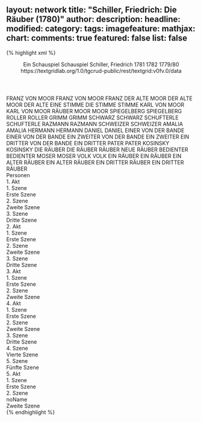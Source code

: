 layout: network
title: "Schiller, Friedrich: Die Räuber (1780)"
author:
description:
headline:
modified:
category:
tags:
imagefeature:
mathjax:
chart:
comments: true
featured: false
list: false
---
{% highlight xml %}
<?xml-model href="https://raw.githubusercontent.com/DLiNa/project/master/rules/lina.rnc"?><?xml-model href="https://raw.githubusercontent.com/DLiNa/project/master/rules/lina.sch"?>
<play xmlns="http://lina.digital">
  <header>
    <title>Die Räuber</title>
    <subtitle>Ein Schauspiel</subtitle>
    <genretitle>Schauspiel</genretitle>
    <author>Schiller, Friedrich</author>
    <date type="print" when="1781">1781</date>
    <date type="premiere" when="1882">1782</date>
    <date type="written" when="1780">1779/80</date>
    <source>https://textgridlab.org/1.0/tgcrud-public/rest/textgrid:v0fv.0/data</source>
  </header>
  <personae>
    <character>
      <name>FRANZ VON MOOR</name>
      <alias xml:id="franz_von_moor">
        <name>FRANZ VON MOOR</name>
      </alias>
      <alias xml:id="franz">
        <name>FRANZ</name>
      </alias>
    </character>
    <character>
      <name>DER ALTE MOOR</name>
      <alias xml:id="der_alte_moor">
        <name>DER ALTE MOOR</name>
      </alias>
      <alias xml:id="der_alte">
        <name>DER ALTE</name>
      </alias>
      <alias xml:id="eine_stimme">
        <name>EINE STIMME</name>
      </alias>
      <alias xml:id="die_stimme">
        <name>DIE STIMME</name>
      </alias>
      <alias xml:id="stimme">
        <name>STIMME</name>
      </alias>
    </character>
    <character>
      <name>KARL VON MOOR</name>
      <alias xml:id="karl_von_moor">
        <name>KARL VON MOOR</name>
      </alias>
      <alias xml:id="räuber_moor">
        <name>RÄUBER MOOR</name>
      </alias>
      <alias xml:id="moor">
        <name>MOOR</name>
      </alias>
    </character>
    <character>
      <name>SPIEGELBERG</name>
      <alias xml:id="spiegelberg">
        <name>SPIEGELBERG</name>
      </alias>
    </character>
    <character>
      <name>ROLLER</name>
      <alias xml:id="roller">
        <name>ROLLER</name>
      </alias>
    </character>
    <character>
      <name>GRIMM</name>
      <alias xml:id="grimm">
        <name>GRIMM</name>
      </alias>
    </character>
    <character>
      <name>SCHWARZ</name>
      <alias xml:id="schwarz">
        <name>SCHWARZ</name>
      </alias>
    </character>
    <character>
      <name>SCHUFTERLE</name>
      <alias xml:id="schufterle">
        <name>SCHUFTERLE</name>
      </alias>
    </character>
    <character>
      <name>RAZMANN</name>
      <alias xml:id="razmann">
        <name>RAZMANN</name>
      </alias>
    </character>
    <character>
      <name>SCHWEIZER</name>
      <alias xml:id="schweizer">
        <name>SCHWEIZER</name>
      </alias>
    </character>
    <character>
      <name>AMALIA</name>
      <alias xml:id="amalia">
        <name>AMALIA</name>
      </alias>
    </character>
    <character>
      <name>HERMANN</name>
      <alias xml:id="hermann">
        <name>HERMANN</name>
      </alias>
    </character>
    <character>
      <name>DANIEL</name>
      <alias xml:id="daniel">
        <name>DANIEL</name>
      </alias>
    </character>
    <character>
      <name>EINER VON DER BANDE</name>
      <alias xml:id="einer_von_der_bande">
        <name>EINER VON DER BANDE</name>
      </alias>
    </character>
    <character>
      <name>EIN ZWEITER VON DER BANDE</name>
      <alias xml:id="ein_zweiter">
        <name>EIN ZWEITER</name>
      </alias>
    </character>
    <character>
      <name>EIN DRITTER VON DER BANDE</name>
      <alias xml:id="ein_dritter">
        <name>EIN DRITTER</name>
      </alias>
    </character>
    <character>
      <name>PATER</name>
      <alias xml:id="pater">
        <name>PATER</name>
      </alias>
    </character>
    <character>
      <name>KOSINSKY</name>
      <alias xml:id="kosinsky">
        <name>KOSINSKY</name>
      </alias>
    </character>
    <character>
      <name>DIE RÄUBER</name>
      <alias xml:id="die_räuber">
        <name>DIE RÄUBER</name>
      </alias>
      <alias xml:id="räuber">
        <name>RÄUBER</name>
      </alias>
      <alias xml:id="neue_räuber">
        <name>NEUE RÄUBER</name>
      </alias>
    </character>
    <character>
      <name>BEDIENTER</name>
      <alias xml:id="bedienter">
        <name>BEDIENTER</name>
      </alias>
    </character>
    <character>
      <name>MOSER</name>
      <alias xml:id="moser">
        <name>MOSER</name>
      </alias>
    </character>
    <character>
      <name>VOLK</name>
      <alias xml:id="volk">
        <name>VOLK</name>
      </alias>
    </character>
    <character>
      <name>EIN RÄUBER</name>
      <alias xml:id="ein_räuber">
        <name>EIN RÄUBER</name>
      </alias>
    </character>
    <character>
      <name>EIN ALTER RÄUBER</name>
      <alias xml:id="ein_alter_räuber">
        <name>EIN ALTER RÄUBER</name>
      </alias>
    </character>
    <character>
      <name>EIN DRITTER RÄUBER</name>
      <alias xml:id="ein_dritter_räuber">
        <name>EIN DRITTER RÄUBER</name>
      </alias>
    </character>
  </personae>
  <text>
    <div>
      <head>Personen</head>
    </div>
    <div>
      <head>1. Akt</head>
      <div>
        <head>1. Szene</head>
        <div>
          <head>Erste Szene</head>
          <sp who="#franz">
            <amount n="29" unit="speech_acts"/>
            <amount n="3012" unit="words"/>
            <amount n="7" unit="lines"/>
            <amount n="16968" unit="chars"/>
          </sp>
          <sp who="#der_alte_moor">
            <amount n="28" unit="speech_acts"/>
            <amount n="413" unit="words"/>
            <amount n="20" unit="lines"/>
            <amount n="2168" unit="chars"/>
          </sp>
        </div>
      </div>
      <div>
        <head>2. Szene</head>
        <div>
          <head>Zweite Szene</head>
          <sp who="#karl_von_moor">
            <amount n="1" unit="speech_acts"/>
            <amount n="16" unit="words"/>
            <amount n="101" unit="chars"/>
          </sp>
          <sp who="#spiegelberg">
            <amount n="34" unit="speech_acts"/>
            <amount n="2169" unit="words"/>
            <amount n="10" unit="lines"/>
            <amount n="12223" unit="chars"/>
          </sp>
          <sp who="#moor">
            <amount n="28" unit="speech_acts"/>
            <amount n="1524" unit="words"/>
            <amount n="9" unit="lines"/>
            <amount n="8530" unit="chars"/>
          </sp>
          <sp who="#roller">
            <amount n="18" unit="speech_acts"/>
            <amount n="519" unit="words"/>
            <amount n="10" unit="lines"/>
            <amount n="2872" unit="chars"/>
          </sp>
          <sp who="#grimm">
            <amount n="7" unit="speech_acts"/>
            <amount n="112" unit="words"/>
            <amount n="5" unit="lines"/>
            <amount n="637" unit="chars"/>
          </sp>
          <sp who="#schwarz">
            <amount n="6" unit="speech_acts"/>
            <amount n="134" unit="words"/>
            <amount n="2" unit="lines"/>
            <amount n="747" unit="chars"/>
          </sp>
          <sp who="#schufterle">
            <amount n="5" unit="speech_acts"/>
            <amount n="89" unit="words"/>
            <amount n="3" unit="lines"/>
            <amount n="508" unit="chars"/>
          </sp>
          <sp who="#razmann">
            <amount n="5" unit="speech_acts"/>
            <amount n="99" unit="words"/>
            <amount n="2" unit="lines"/>
            <amount n="564" unit="chars"/>
          </sp>
          <sp who="#schweizer">
            <amount n="7" unit="speech_acts"/>
            <amount n="91" unit="words"/>
            <amount n="7" unit="lines"/>
            <amount n="492" unit="chars"/>
          </sp>
          <sp who="#razmann #spiegelberg #schwarz #schweizer #roller #schufterle #räuber #einer_von_der_bande #ein_zweiter #ein_dritter #ein_räuber #ein_alter_räuber #ein_dritter_räuber">
            <amount n="3" unit="speech_acts"/>
            <amount n="18" unit="words"/>
            <amount n="3" unit="lines"/>
            <amount n="92" unit="chars"/>
          </sp>
        </div>
      </div>
      <div>
        <head>3. Szene</head>
        <div>
          <head>Dritte Szene</head>
          <sp who="#franz">
            <amount n="22" unit="speech_acts"/>
            <amount n="1087" unit="words"/>
            <amount n="10" unit="lines"/>
            <amount n="6086" unit="chars"/>
          </sp>
          <sp who="#amalia">
            <amount n="20" unit="speech_acts"/>
            <amount n="571" unit="words"/>
            <amount n="10" unit="lines"/>
            <amount n="3110" unit="chars"/>
          </sp>
        </div>
      </div>
    </div>
    <div>
      <head>2. Akt</head>
      <div>
        <head>1. Szene</head>
        <div>
          <head>Erste Szene</head>
          <sp who="#franz_von_moor">
            <amount n="1" unit="speech_acts"/>
            <amount n="643" unit="words"/>
            <amount n="3961" unit="chars"/>
          </sp>
          <sp who="#hermann">
            <amount n="21" unit="speech_acts"/>
            <amount n="216" unit="words"/>
            <amount n="19" unit="lines"/>
            <amount n="1097" unit="chars"/>
          </sp>
          <sp who="#franz">
            <amount n="21" unit="speech_acts"/>
            <amount n="887" unit="words"/>
            <amount n="5" unit="lines"/>
            <amount n="4713" unit="chars"/>
          </sp>
        </div>
      </div>
      <div>
        <head>2. Szene</head>
        <div>
          <head>Zweite Szene</head>
          <sp who="#amalia">
            <amount n="33" unit="speech_acts"/>
            <amount n="840" unit="words"/>
            <amount n="44" unit="lines"/>
            <amount n="4597" unit="chars"/>
          </sp>
          <sp who="#der_alte_moor">
            <amount n="38" unit="speech_acts"/>
            <amount n="871" unit="words"/>
            <amount n="19" unit="lines"/>
            <amount n="4702" unit="chars"/>
          </sp>
          <sp who="#daniel">
            <amount n="1" unit="speech_acts"/>
            <amount n="18" unit="words"/>
            <amount n="105" unit="chars"/>
          </sp>
          <sp who="#franz">
            <amount n="16" unit="speech_acts"/>
            <amount n="540" unit="words"/>
            <amount n="10" unit="lines"/>
            <amount n="3204" unit="chars"/>
          </sp>
          <sp who="#hermann">
            <amount n="11" unit="speech_acts"/>
            <amount n="488" unit="words"/>
            <amount n="2" unit="lines"/>
            <amount n="2671" unit="chars"/>
          </sp>
        </div>
      </div>
      <div>
        <head>3. Szene</head>
        <div>
          <head>Dritte Szene</head>
          <sp who="#razmann">
            <amount n="29" unit="speech_acts"/>
            <amount n="820" unit="words"/>
            <amount n="23" unit="lines"/>
            <amount n="4455" unit="chars"/>
          </sp>
          <sp who="#spiegelberg">
            <amount n="20" unit="speech_acts"/>
            <amount n="1811" unit="words"/>
            <amount n="13" unit="lines"/>
            <amount n="10215" unit="chars"/>
          </sp>
          <sp who="#schwarz">
            <amount n="7" unit="speech_acts"/>
            <amount n="289" unit="words"/>
            <amount n="3" unit="lines"/>
            <amount n="1528" unit="chars"/>
          </sp>
          <sp who="#schweizer">
            <amount n="22" unit="speech_acts"/>
            <amount n="798" unit="words"/>
            <amount n="9" unit="lines"/>
            <amount n="4524" unit="chars"/>
          </sp>
          <sp who="#räuber_moor">
            <amount n="2" unit="speech_acts"/>
            <amount n="34" unit="words"/>
            <amount n="1" unit="lines"/>
            <amount n="185" unit="chars"/>
          </sp>
          <sp who="#roller">
            <amount n="9" unit="speech_acts"/>
            <amount n="548" unit="words"/>
            <amount n="2" unit="lines"/>
            <amount n="3059" unit="chars"/>
          </sp>
          <sp who="#einer_von_der_bande">
            <amount n="1" unit="speech_acts"/>
            <amount n="36" unit="words"/>
            <amount n="217" unit="chars"/>
          </sp>
          <sp who="#ein_zweiter">
            <amount n="1" unit="speech_acts"/>
            <amount n="17" unit="words"/>
            <amount n="1" unit="lines"/>
            <amount n="86" unit="chars"/>
          </sp>
          <sp who="#ein_dritter">
            <amount n="1" unit="speech_acts"/>
            <amount n="13" unit="words"/>
            <amount n="1" unit="lines"/>
            <amount n="79" unit="chars"/>
          </sp>
          <sp who="#schufterle">
            <amount n="3" unit="speech_acts"/>
            <amount n="233" unit="words"/>
            <amount n="1" unit="lines"/>
            <amount n="1323" unit="chars"/>
          </sp>
          <sp who="#moor">
            <amount n="23" unit="speech_acts"/>
            <amount n="1761" unit="words"/>
            <amount n="7" unit="lines"/>
            <amount n="9714" unit="chars"/>
          </sp>
          <sp who="#razmann #spiegelberg #schwarz #schweizer #roller #schufterle #räuber #einer_von_der_bande #ein_zweiter #ein_dritter #ein_räuber #ein_alter_räuber #ein_dritter_räuber">
            <amount n="1" unit="speech_acts"/>
            <amount n="26" unit="words"/>
            <amount n="153" unit="chars"/>
          </sp>
          <sp who="#neue_räuber">
            <amount n="2" unit="speech_acts"/>
            <amount n="52" unit="words"/>
            <amount n="307" unit="chars"/>
          </sp>
          <sp who="#pater">
            <amount n="13" unit="speech_acts"/>
            <amount n="579" unit="words"/>
            <amount n="4" unit="lines"/>
            <amount n="3334" unit="chars"/>
          </sp>
          <sp who="#neue_räuber #einer_von_der_bande #ein_zweiter #ein_dritter #ein_räuber #ein_alter_räuber #ein_dritter_räuber">
            <amount n="1" unit="speech_acts"/>
            <amount n="5" unit="words"/>
            <amount n="1" unit="lines"/>
            <amount n="37" unit="chars"/>
          </sp>
        </div>
      </div>
    </div>
    <div>
      <head>3. Akt</head>
      <div>
        <head>1. Szene</head>
        <div>
          <head>Erste Szene</head>
          <sp who="#amalia">
            <amount n="20" unit="speech_acts"/>
            <amount n="506" unit="words"/>
            <amount n="35" unit="lines"/>
            <amount n="2758" unit="chars"/>
          </sp>
          <sp who="#franz">
            <amount n="9" unit="speech_acts"/>
            <amount n="511" unit="words"/>
            <amount n="2" unit="lines"/>
            <amount n="2870" unit="chars"/>
          </sp>
          <sp who="#hermann">
            <amount n="10" unit="speech_acts"/>
            <amount n="105" unit="words"/>
            <amount n="9" unit="lines"/>
            <amount n="533" unit="chars"/>
          </sp>
        </div>
      </div>
      <div>
        <head>2. Szene</head>
        <div>
          <head>Zweite Szene</head>
          <sp who="#moor">
            <amount n="37" unit="speech_acts"/>
            <amount n="1351" unit="words"/>
            <amount n="17" unit="lines"/>
            <amount n="7640" unit="chars"/>
          </sp>
          <sp who="#schwarz">
            <amount n="10" unit="speech_acts"/>
            <amount n="81" unit="words"/>
            <amount n="10" unit="lines"/>
            <amount n="445" unit="chars"/>
          </sp>
          <sp who="#grimm">
            <amount n="10" unit="speech_acts"/>
            <amount n="67" unit="words"/>
            <amount n="10" unit="lines"/>
            <amount n="337" unit="chars"/>
          </sp>
          <sp who="#schweizer">
            <amount n="18" unit="speech_acts"/>
            <amount n="264" unit="words"/>
            <amount n="15" unit="lines"/>
            <amount n="1451" unit="chars"/>
          </sp>
          <sp who="#kosinsky">
            <amount n="21" unit="speech_acts"/>
            <amount n="987" unit="words"/>
            <amount n="6" unit="lines"/>
            <amount n="5528" unit="chars"/>
          </sp>
          <sp who="#spiegelberg">
            <amount n="1" unit="speech_acts"/>
            <amount n="17" unit="words"/>
            <amount n="105" unit="chars"/>
          </sp>
          <sp who="#die_räuber #einer_von_der_bande #ein_zweiter #ein_dritter #ein_räuber #ein_alter_räuber #ein_dritter_räuber">
            <amount n="1" unit="speech_acts"/>
            <amount n="2" unit="words"/>
            <amount n="1" unit="lines"/>
            <amount n="11" unit="chars"/>
          </sp>
        </div>
      </div>
    </div>
    <div>
      <head>4. Akt</head>
      <div>
        <head>1. Szene</head>
        <div>
          <head>Erste Szene</head>
          <sp who="#moor">
            <amount n="2" unit="speech_acts"/>
            <amount n="476" unit="words"/>
            <amount n="1" unit="lines"/>
            <amount n="2587" unit="chars"/>
          </sp>
          <sp who="#kosinsky">
            <amount n="1" unit="speech_acts"/>
            <amount n="24" unit="words"/>
            <amount n="137" unit="chars"/>
          </sp>
        </div>
      </div>
      <div>
        <head>2. Szene</head>
        <div>
          <head>Zweite Szene</head>
          <sp who="#amalia">
            <amount n="11" unit="speech_acts"/>
            <amount n="149" unit="words"/>
            <amount n="8" unit="lines"/>
            <amount n="867" unit="chars"/>
          </sp>
          <sp who="#moor">
            <amount n="12" unit="speech_acts"/>
            <amount n="260" unit="words"/>
            <amount n="8" unit="lines"/>
            <amount n="1436" unit="chars"/>
          </sp>
          <sp who="#franz_von_moor">
            <amount n="1" unit="speech_acts"/>
            <amount n="385" unit="words"/>
            <amount n="2155" unit="chars"/>
          </sp>
          <sp who="#daniel">
            <amount n="25" unit="speech_acts"/>
            <amount n="441" unit="words"/>
            <amount n="21" unit="lines"/>
            <amount n="2470" unit="chars"/>
          </sp>
          <sp who="#franz">
            <amount n="26" unit="speech_acts"/>
            <amount n="1132" unit="words"/>
            <amount n="8" unit="lines"/>
            <amount n="6327" unit="chars"/>
          </sp>
        </div>
      </div>
      <div>
        <head>3. Szene</head>
        <div>
          <head>Dritte Szene</head>
          <sp who="#moor">
            <amount n="20" unit="speech_acts"/>
            <amount n="511" unit="words"/>
            <amount n="14" unit="lines"/>
            <amount n="2829" unit="chars"/>
          </sp>
          <sp who="#daniel">
            <amount n="15" unit="speech_acts"/>
            <amount n="971" unit="words"/>
            <amount n="6" unit="lines"/>
            <amount n="5034" unit="chars"/>
          </sp>
          <sp who="#kosinsky">
            <amount n="4" unit="speech_acts"/>
            <amount n="49" unit="words"/>
            <amount n="4" unit="lines"/>
            <amount n="255" unit="chars"/>
          </sp>
        </div>
      </div>
      <div>
        <head>4. Szene</head>
        <div>
          <head>Vierte Szene</head>
          <sp who="#amalia">
            <amount n="14" unit="speech_acts"/>
            <amount n="641" unit="words"/>
            <amount n="12" unit="lines"/>
            <amount n="3522" unit="chars"/>
          </sp>
          <sp who="#moor">
            <amount n="11" unit="speech_acts"/>
            <amount n="247" unit="words"/>
            <amount n="7" unit="lines"/>
            <amount n="1273" unit="chars"/>
          </sp>
        </div>
      </div>
      <div>
        <head>5. Szene</head>
        <div>
          <head>Fünfte Szene</head>
          <sp who="#die_räuber #einer_von_der_bande #ein_zweiter #ein_dritter #ein_räuber #ein_alter_räuber #ein_dritter_räuber">
            <amount n="5" unit="speech_acts"/>
            <amount n="228" unit="words"/>
            <amount n="37" unit="lines"/>
            <amount n="1274" unit="chars"/>
          </sp>
          <sp who="#schweizer">
            <amount n="15" unit="speech_acts"/>
            <amount n="468" unit="words"/>
            <amount n="6" unit="lines"/>
            <amount n="2516" unit="chars"/>
          </sp>
          <sp who="#razmann">
            <amount n="4" unit="speech_acts"/>
            <amount n="29" unit="words"/>
            <amount n="4" unit="lines"/>
            <amount n="172" unit="chars"/>
          </sp>
          <sp who="#spiegelberg">
            <amount n="5" unit="speech_acts"/>
            <amount n="238" unit="words"/>
            <amount n="1" unit="lines"/>
            <amount n="1233" unit="chars"/>
          </sp>
          <sp who="#schwarz">
            <amount n="4" unit="speech_acts"/>
            <amount n="48" unit="words"/>
            <amount n="4" unit="lines"/>
            <amount n="276" unit="chars"/>
          </sp>
          <sp who="#grimm">
            <amount n="4" unit="speech_acts"/>
            <amount n="55" unit="words"/>
            <amount n="4" unit="lines"/>
            <amount n="278" unit="chars"/>
          </sp>
          <sp who="#räuber #einer_von_der_bande #ein_zweiter #ein_dritter #ein_räuber #ein_alter_räuber #ein_dritter_räuber">
            <amount n="4" unit="speech_acts"/>
            <amount n="30" unit="words"/>
            <amount n="4" unit="lines"/>
            <amount n="185" unit="chars"/>
          </sp>
          <sp who="#moor">
            <amount n="31" unit="speech_acts"/>
            <amount n="1996" unit="words"/>
            <amount n="58" unit="lines"/>
            <amount n="11084" unit="chars"/>
          </sp>
          <sp who="#hermann">
            <amount n="10" unit="speech_acts"/>
            <amount n="232" unit="words"/>
            <amount n="4" unit="lines"/>
            <amount n="1229" unit="chars"/>
          </sp>
          <sp who="#eine_stimme">
            <amount n="1" unit="speech_acts"/>
            <amount n="9" unit="words"/>
            <amount n="1" unit="lines"/>
            <amount n="46" unit="chars"/>
          </sp>
          <sp who="#die_stimme">
            <amount n="2" unit="speech_acts"/>
            <amount n="34" unit="words"/>
            <amount n="1" unit="lines"/>
            <amount n="180" unit="chars"/>
          </sp>
          <sp who="#stimme">
            <amount n="2" unit="speech_acts"/>
            <amount n="8" unit="words"/>
            <amount n="2" unit="lines"/>
            <amount n="36" unit="chars"/>
          </sp>
          <sp who="#der_alte">
            <amount n="1" unit="speech_acts"/>
            <amount n="4" unit="words"/>
            <amount n="1" unit="lines"/>
            <amount n="33" unit="chars"/>
          </sp>
          <sp who="#der_alte_moor">
            <amount n="8" unit="speech_acts"/>
            <amount n="598" unit="words"/>
            <amount n="3" unit="lines"/>
            <amount n="3276" unit="chars"/>
          </sp>
        </div>
      </div>
    </div>
    <div>
      <head>5. Akt</head>
      <div>
        <head>1. Szene</head>
        <div>
          <head>Erste Szene</head>
          <sp who="#daniel">
            <amount n="26" unit="speech_acts"/>
            <amount n="523" unit="words"/>
            <amount n="19" unit="lines"/>
            <amount n="2740" unit="chars"/>
          </sp>
          <sp who="#franz">
            <amount n="47" unit="speech_acts"/>
            <amount n="2106" unit="words"/>
            <amount n="10" unit="lines"/>
            <amount n="11392" unit="chars"/>
          </sp>
          <sp who="#bedienter">
            <amount n="5" unit="speech_acts"/>
            <amount n="29" unit="words"/>
            <amount n="5" unit="lines"/>
            <amount n="163" unit="chars"/>
          </sp>
          <sp who="#moser">
            <amount n="17" unit="speech_acts"/>
            <amount n="926" unit="words"/>
            <amount n="4" unit="lines"/>
            <amount n="5259" unit="chars"/>
          </sp>
          <sp who="#schweizer">
            <amount n="5" unit="speech_acts"/>
            <amount n="132" unit="words"/>
            <amount n="1" unit="lines"/>
            <amount n="672" unit="chars"/>
          </sp>
          <sp who="#volk">
            <amount n="1" unit="speech_acts"/>
            <amount n="12" unit="words"/>
            <amount n="1" unit="lines"/>
            <amount n="66" unit="chars"/>
          </sp>
          <sp who="#grimm">
            <amount n="3" unit="speech_acts"/>
            <amount n="37" unit="words"/>
            <amount n="3" unit="lines"/>
            <amount n="170" unit="chars"/>
          </sp>
          <sp who="#schwarz">
            <amount n="1" unit="speech_acts"/>
            <amount n="17" unit="words"/>
            <amount n="1" unit="lines"/>
            <amount n="96" unit="chars"/>
          </sp>
        </div>
      </div>
      <div>
        <head>2. Szene</head>
        <div>
          <head>noName</head>
          <div>
            <head>Zweite Szene</head>
            <sp who="#räuber_moor">
              <amount n="40" unit="speech_acts"/>
              <amount n="1252" unit="words"/>
              <amount n="24" unit="lines"/>
              <amount n="6833" unit="chars"/>
            </sp>
            <sp who="#der_alte_moor">
              <amount n="20" unit="speech_acts"/>
              <amount n="478" unit="words"/>
              <amount n="13" unit="lines"/>
              <amount n="2519" unit="chars"/>
            </sp>
            <sp who="#grimm">
              <amount n="5" unit="speech_acts"/>
              <amount n="62" unit="words"/>
              <amount n="4" unit="lines"/>
              <amount n="349" unit="chars"/>
            </sp>
            <sp who="#schwarz">
              <amount n="3" unit="speech_acts"/>
              <amount n="28" unit="words"/>
              <amount n="3" unit="lines"/>
              <amount n="148" unit="chars"/>
            </sp>
            <sp who="#räuber #einer_von_der_bande #ein_zweiter #ein_dritter #ein_räuber #ein_alter_räuber #ein_dritter_räuber">
              <amount n="5" unit="speech_acts"/>
              <amount n="56" unit="words"/>
              <amount n="4" unit="lines"/>
              <amount n="340" unit="chars"/>
            </sp>
            <sp who="#amalia">
              <amount n="13" unit="speech_acts"/>
              <amount n="343" unit="words"/>
              <amount n="6" unit="lines"/>
              <amount n="1873" unit="chars"/>
            </sp>
            <sp who="#moor">
              <amount n="4" unit="speech_acts"/>
              <amount n="303" unit="words"/>
              <amount n="1627" unit="chars"/>
            </sp>
            <sp who="#ein_räuber">
              <amount n="1" unit="speech_acts"/>
              <amount n="35" unit="words"/>
              <amount n="188" unit="chars"/>
            </sp>
            <sp who="#ein_alter_räuber">
              <amount n="1" unit="speech_acts"/>
              <amount n="95" unit="words"/>
              <amount n="509" unit="chars"/>
            </sp>
            <sp who="#ein_dritter_räuber">
              <amount n="1" unit="speech_acts"/>
              <amount n="35" unit="words"/>
              <amount n="198" unit="chars"/>
            </sp>
            <sp who="#die_räuber #einer_von_der_bande #ein_zweiter #ein_dritter #ein_räuber #ein_alter_räuber #ein_dritter_räuber">
              <amount n="2" unit="speech_acts"/>
              <amount n="55" unit="words"/>
              <amount n="1" unit="lines"/>
              <amount n="369" unit="chars"/>
            </sp>
          </div>
        </div>
      </div>
    </div>
  </text>
</play>
{% endhighlight %}